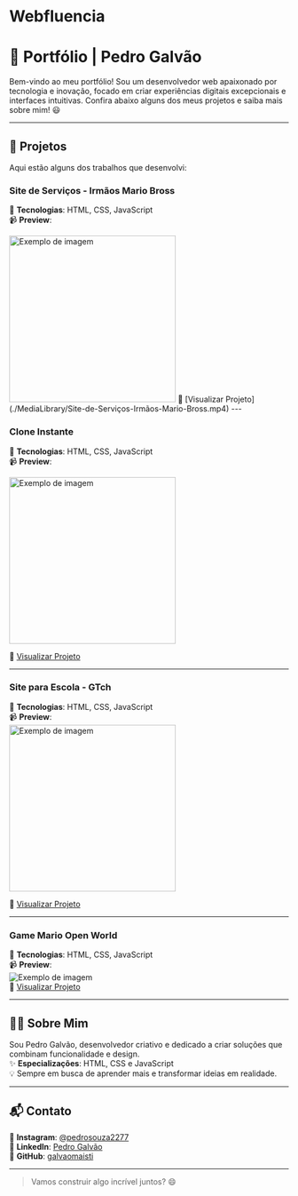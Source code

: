 # Webfluencia

# 🌟 Portfólio | Pedro Galvão

Bem-vindo ao meu portfólio! Sou um desenvolvedor web apaixonado por tecnologia e inovação, focado em criar experiências digitais excepcionais e interfaces intuitivas. Confira abaixo alguns dos meus projetos e saiba mais sobre mim! 😃

---

## 🚀 Projetos
Aqui estão alguns dos trabalhos que desenvolvi:

### **Site de Serviços - Irmãos Mario Bross**
🎯 **Tecnologias**: HTML, CSS, JavaScript  
📹 **Preview**:  

<img src="https://github.com/user-attachments/assets/32fa5ef9-bc38-400a-8acb-d937142ab4e5" alt="Exemplo de imagem" width="300px" height="300px">  
🔗 [Visualizar Projeto](./MediaLibrary/Site-de-Serviços-Irmãos-Mario-Bross.mp4)
---

### **Clone Instante**  
🎯 **Tecnologias**: HTML, CSS, JavaScript  
📹 **Preview**:  

<img src="https://github.com/user-attachments/assets/ffd2316a-920d-4c47-9d5b-0048868017d8" alt="Exemplo de imagem" width="300px" height="300px">

🔗 [Visualizar Projeto](https://serene-llama-g-instant.netlify.app/)

---

### **Site para Escola - GTch**  
🎯 **Tecnologias**: HTML, CSS, JavaScript  
📹 **Preview**:  
<img src="https://github.com/user-attachments/assets/15faec79-802a-4552-81b0-a209dd696476" alt="Exemplo de imagem" width="300px" height="300px">  

🔗 [Visualizar Projeto](./MediaLibrary/Site-para-Escola-G-Tch.mp4)

---

### **Game Mario Open World**  
🎯 **Tecnologias**: HTML, CSS, JavaScript  
📹 **Preview**:  
![Exemplo de imagem](./MediaLibrary/mario_open_world.jpg)  
🔗 [Visualizar Projeto](./MediaLibrary/Game-Mario-Open-World.mp4)

---

## 👨‍💻 Sobre Mim
Sou Pedro Galvão, desenvolvedor criativo e dedicado a criar soluções que combinam funcionalidade e design.  
✨ **Especializações**: HTML, CSS e JavaScript  
💡 Sempre em busca de aprender mais e transformar ideias em realidade.

---

## 📬 Contato
  
🔗 **Instagram**: [@pedrosouza2277](https://www.instagram.com/pedrosouza2277)  
🔗 **LinkedIn**: [Pedro Galvão](https://www.linkedin.com/in/pedro-galvao-dev/)  
🔗 **GitHub**: [galvaomaisti](https://github.com/galvaomaisti)  

---

> Vamos construir algo incrível juntos? 😄
